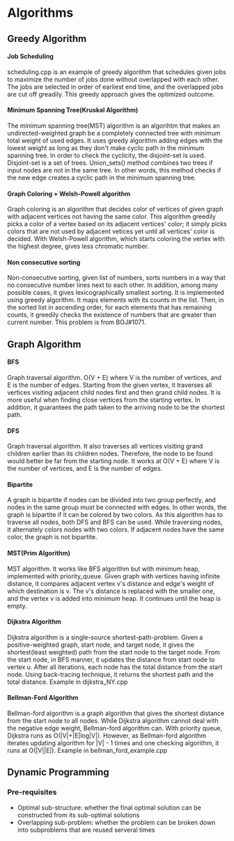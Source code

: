 Algorithms
===
## Greedy Algorithm
#### Job Scheduling
scheduling.cpp is an example of greedy algorithm that schedules given jobs to
maximize the number of jobs done without overlapped with each other. The jobs
are selected in order of earliest end time, and the overlapped jobs are cut
off greadily. This greedy approach gives the optimized outcome.
#### Minimum Spanning Tree(Kruskal Algorithm)
The minimum spanning tree(MST) algorithm is an algorihtm that makes an
undirected-weighted graph be a completely connected tree with minimum total
weight of used edges. It uses greedy algorithm adding edges with the lowest
weight as long as they don't make cyclic path in the minimum spanning tree. In
order to check the cyclicity, the disjoint-set is used. Disjoint-set is a set
of trees. Union_sets() method combines two trees if input nodes are not in the
same tree. In other words, this method checks if the new edge creates a cyclic
path in the minimum spanning tree.
#### Graph Coloring + Welsh-Powell algorithm
Graph coloring is an algorithm that decides color of vertices of given graph
with adjacent vertices not having the same color. This algorithm greedily picks
a color of a vertex based on its adjacent vertices' color; it simply picks
colors that are not used by adjacent vetices yet until all vertices' color is
decided. With Welsh-Powell algorithm, which starts coloring the vertex with
the highest degree, gives less chromatic number.
#### Non consecutive sorting
Non-consecutive sorting, given list of numbers, sorts numbers in a way that
no consecutive number lines next to each other. In addition, among many
possible cases, it gives lexicographically smallest sorting. It is implemented
using greedy algorithm. It maps elements with its counts in the list. Then, in
the sorted list in ascending order, for each elements that has remaining
counts, it greedily checks the existence of numbers that are greater than
current number. This problem is from BOJ#1071.

## Graph Algorithm
#### BFS
Graph traversal algorithm. O(V + E) where V is the number of vertices, and E is
the number of edges. Starting from the given vertex, it traverses all vertices
visiting adjacent child nodes first and then grand child nodes. It is more
useful when finding close vertices from the starting vertex. In addition, it
guarantees the path taken to the arriving node to be the shortest path.
#### DFS
Graph traversal algorithm. It also traverses all vertices visiting grand
children earlier than its children nodes. Therefore, the node to be found would
better be far from the starting node. It works at O(V + E) where V is the
number of vertices, and E is the number of edges.
#### Bipartite
A graph is bipartite if nodes can be divided into two group perfectly, and
nodes in the same group must be connected with edges. In other words, the
graph is bipartite if it can be colored by two colors. As this algorithm has to
traverse all nodes, both DFS and BFS can be used. While traversing nodes, it
alternately colors nodes with two colors. If adjacent nodes have the same
color, the graph is not bipartite.
#### MST(Prim Algorithm)
MST algorithm. It works like BFS algorithm but with minimum heap, implemented
with priority_queue. Given graph with vertices having infinite distance, it
compares adjacent vertex v's distance and edge's weight of which destination
is v. The v's distance is replaced with the smaller one, and the vertex v is
added into minimum heap. It continues until the heap is empty.
#### Dijkstra Algorithm
Dijkstra algorithm is a single-source shortest-path-problem. Given a
positive-weighted graph, start node, and target node, it gives the
shortest(least weighted) path from the start node to the target node. From the
start node, in BFS manner, it updates the distance from start node to vertex u.
After all iterations, each node has the total distance from the start node.
Using back-tracing technique, it returns the shortest path and the total
distance. Example in dijkstra_NY.cpp
#### Bellman-Ford Algorithm
Bellman-ford algorithm is a graph algorithm that gives the shortest distance 
from the start node to all nodes. While Dijkstra algorithm cannot deal with the 
negative edge weight, Bellman-ford algorithm can. With priority queue, Dijkstra 
runs as O(|V|+|E|log|V|). However, as Bellman-ford algorithm iterates updating 
algorithm for |V| - 1 times and one checking algorithm, it runs at O(|V||E|).
Example in bellman_ford_example.cpp

## Dynamic Programming
### Pre-requisites
* Optimal sub-structure: whether the final optimal solution can be constructed
from its sub-optimal solutions
* Overlapping sub-problem: whether the problem can be broken down into
subproblems that are reused serveral times